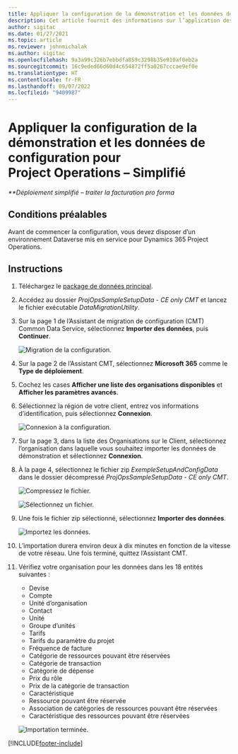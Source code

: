 ```yaml
---
title: Appliquer la configuration de la démonstration et les données de configuration – Simplifié
description: Cet article fournit des informations sur l’application des données d’installation et de configuration de démonstration pour Project Operations.
author: sigitac
ms.date: 01/27/2021
ms.topic: article
ms.reviewer: johnmichalak
ms.author: sigitac
ms.openlocfilehash: 9a3a99c326b7ebbdfa859c3298b35e910af0eb2a
ms.sourcegitcommit: 16c9eded66d60d4c654872ff5a0267cccae9ef0e
ms.translationtype: HT
ms.contentlocale: fr-FR
ms.lasthandoff: 09/07/2022
ms.locfileid: "9409987"
---
```

# <a name="apply-demo-setup-and-configuration-data-for-project-operations---lite"></a>Appliquer la configuration de la démonstration et les données de configuration pour Project Operations – Simplifié 

_**Déploiement simplifié – traiter la facturation pro forma_



## <a name="prerequisites"></a>Conditions préalables

Avant de commencer la configuration, vous devez disposer d’un environnement Dataverse mis en service pour Dynamics 365 Project Operations.


## <a name="instructions"></a>Instructions

1. Téléchargez le [package de données principal](https://download.microsoft.com/download/3/4/1/341bf279-a64f-4baa-af31-ce624859b518/ProjOpsSampleSetupData-%20CE%20only.zip). 
2. Accédez au dossier *ProjOpsSampleSetupData - CE only CMT* et lancez le fichier exécutable *DataMigrationUtility*.
3. Sur la page 1 de l’Assistant de migration de configuration (CMT) Common Data Service, sélectionnez **Importer des données**, puis **Continuer**.

    ![Migration de la configuration.](./media/1ConfigurationMigration.png)

4. Sur la page 2 de l’Assistant CMT, sélectionnez **Microsoft 365** comme le **Type de déploiement**.
5. Cochez les cases **Afficher une liste des organisations disponibles** et **Afficher les paramètres avancés**.
6. Sélectionnez la région de votre client, entrez vos informations d’identification, puis sélectionnez **Connexion**.

   ![Connexion à la configuration.](./media/2ConfigurationSignin.png)

7. Sur la page 3, dans la liste des Organisations sur le Client, sélectionnez l’organisation dans laquelle vous souhaitez importer les données de démonstration et sélectionnez **Connexion**.
8. À la page 4, sélectionnez le fichier zip *ExempleSetupAndConfigData* dans le dossier décompressé *ProjOpsSampleSetupData - CE only CMT*.

   ![Compressez le fichier.](./media/3ZipFile.png)

   ![Sélectionnez un fichier.](./media/4SelectAFile.png)

9. Une fois le fichier zip sélectionné, sélectionnez **Importer des données**.

   ![Importez les données.](./media/5ImportData.png)

10. L’importation durera environ deux à dix minutes en fonction de la vitesse de votre réseau. Une fois terminé, quittez l’Assistant CMT. 
11. Vérifiez votre organisation pour les données dans les 18 entités suivantes :

    -   Devise
    -   Compte
    -   Unité d’organisation
    -   Contact
    -   Unité
    -   Groupe d’unités
    -   Tarifs
    -   Tarifs du paramètre du projet 
    -   Fréquence de facture
    -   Catégorie de ressources pouvant être réservées
    -   Catégorie de transaction
    -   Catégorie de dépense
    -   Prix du rôle
    -   Prix de la catégorie de transaction
    -   Caractéristique
    -   Ressource pouvant être réservée
    -   Association de catégories de ressources pouvant être réservées
    -   Caractéristique des ressources pouvant être réservées

    ![Importation terminée.](./media/6CompleteImport.png)


[!INCLUDE[footer-include](../includes/footer-banner.md)]
